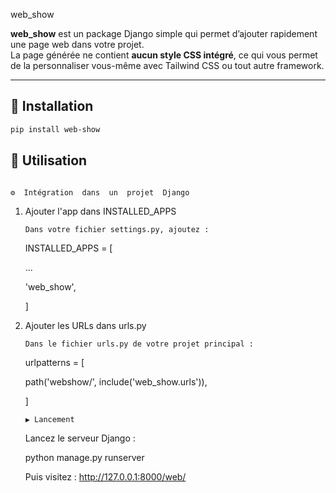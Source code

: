  web_show

**web_show** est un package Django simple qui permet d’ajouter rapidement une page web dans votre projet.  
La page générée ne contient **aucun style CSS intégré**, ce qui vous permet de la personnaliser vous-même avec Tailwind CSS ou tout autre framework.

---

## 🚀 Installation


```bash
pip install web-show
```

## 🚀 Utilisation

  

```bash

⚙️  Intégration  dans  un  projet  Django

  ```

1.  Ajouter  l'app dans INSTALLED_APPS

		Dans votre fichier settings.py, ajoutez :

  

	INSTALLED_APPS = [

	...

	'web_show',

	]

  
  

2.  Ajouter les URLs dans urls.py

		Dans le fichier urls.py de votre projet principal :

  

     urlpatterns = [

	path('webshow/', include('web_show.urls')),

	]

  

		▶️ Lancement

	Lancez le serveur Django :

  
  

	python manage.py runserver

	Puis visitez : http://127.0.0.1:8000/web/